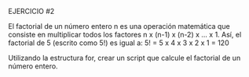 EJERCICIO #2

El factorial de un número entero n es una operación matemática que consiste en multiplicar todos los factores n x (n-1) x (n-2) x ... x 1. Así, el factorial de 5 (escrito como 5!) es igual a: 5! = 5 x 4 x 3 x 2 x 1 = 120

Utilizando la estructura for, crear un script que calcule el factorial de un número entero.
